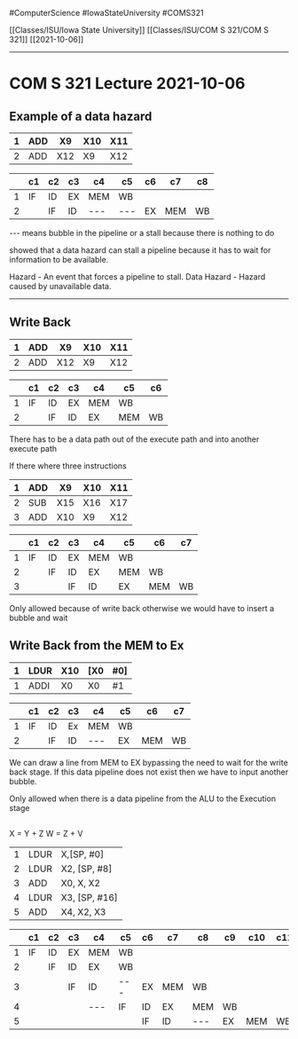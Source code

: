 #ComputerScience  #IowaStateUniversity #COMS321 


[[Classes/ISU/Iowa State University]] [[Classes/ISU/COM S 321/COM S 321]] [[2021-10-06]]

---

# COM S 321 Lecture 2021-10-06

## Example of a data hazard  

| 1   | ADD | X9  | X10 | X11 |     
| --- | --- | --- | --- | --- |
| 2   | ADD | X12 | X9  | X12 |     

|     | c1  | c2  | c3  | c4  | c5  | c6  | c7  | c8  |
| --- | --- | --- | --- | --- | --- | --- | --- | --- |
| 1   | IF  | ID  | EX  | MEM | WB  |     |     |     |
| 2   |     | IF  | ID  | --- | --- | EX  | MEM | WB  | 

\--- means bubble in the pipeline or a stall because there is nothing to do 

showed that a data hazard can stall a pipeline because it has to wait for information to be available.

Hazard - An event that forces a pipeline to stall.
Data Hazard - Hazard caused by unavailable data.

---
## Write Back 

| 1   | ADD | X9  | X10 | X11 |     
| --- | --- | --- | --- | --- |
| 2   | ADD | X12 | X9  | X12 |     

|     | c1  | c2  | c3  | c4  | c5  | c6  |
| --- | --- | --- | --- | --- | --- | --- |
| 1   | IF  | ID  | EX  | MEM | WB  |     |
| 2   |     | IF  | ID  | EX  | MEM | WB  |

There has to be a data path out of the execute path and into another execute path

If there where three instructions

| 1   | ADD | X9  | X10 | X11 |
| --- | --- | --- | --- | --- |
| 2   | SUB | X15 | X16 | X17 |
| 3   | ADD | X10 | X9  | X12 | 

 |     | c1  | c2  | c3  | c4  | c5  | c6  | c7  |
 | --- | --- | --- | --- | --- | --- | --- | --- |
 | 1   | IF  | ID  | EX  | MEM | WB  |     |     |
 | 2   |     | IF  | ID  | EX  | MEM | WB  |     |
 | 3   |     |     | IF  | ID  | EX  | MEM | WB  |

Only allowed because of write back otherwise we would have to insert a bubble and wait 

## Write Back from the MEM to Ex

| 1   | LDUR | X10 | \[X0 | #0] |
| --- | ---- | --- | ---- | --- |
| 1   | ADDI | X0  | X0   | #1  | 


|     | c1  | c2  | c3  | c4  | c5  | c6  | c7  | 
| --- | --- | --- | --- | --- | --- | --- | --- |
| 1   | IF  | ID  | Ex  | MEM | WB  |     |     |
| 2   |     | IF  | ID  | --- | EX  | MEM | WB  |

We can draw a line from MEM to EX bypassing the need to wait for the write back stage. If this data pipeline does not exist then we have to input another bubble.

Only allowed when there is a data pipeline from the ALU to the Execution stage

## 

X = Y + Z
W = Z + V

|     |      |               |
| --- | ---- | ------------- |
| 1   | LDUR | X,[SP, #0]    |
| 2   | LDUR | X2, [SP, #8]  |
| 3   | ADD  | X0, X, X2     |
| 4   | LDUR | X3, [SP, #16] |
| 5   | ADD  | X4, X2, X3    | 


|     | c1  | c2  | c3  | c4  | c5  | c6  | c7  | c8  | c9  | c10 | c11 |
| --- | --- | --- | --- | --- | --- | --- | --- | --- | --- | --- | --- |
| 1   | IF  | ID  | EX  | MEM | WB  |     |     |     |     |     |     |
| 2   |     | IF  | ID  | EX  | WB  |     |     |     |     |     |     |
| 3   |     |     | IF  | ID  | --- | EX  | MEM | WB  |     |     |     |
| 4   |     |     |     | --- | IF  | ID  | EX  | MEM | WB  |     |     |
| 5   |     |     |     |     |     | IF  | ID  | --- | EX  | MEM |  WB   |
